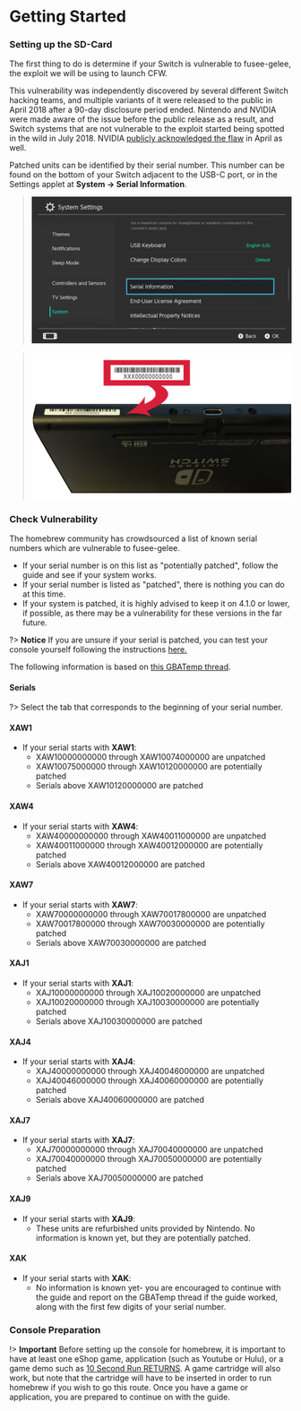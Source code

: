 # Getting Started

### Setting up the SD-Card

The first thing to do is determine if your Switch is vulnerable to fusee-gelee, the exploit we will be using to launch CFW.

This vulnerability was independently discovered by several different Switch hacking teams, and multiple variants of it were released to the public in April 2018 after a 90-day disclosure period ended. Nintendo and NVIDIA were made aware of the issue before the public release as a result, and Switch systems that are not vulnerable to the exploit started being spotted in the wild in July 2018. NVIDIA [publicly acknowledged the flaw](https://nvidia.custhelp.com/app/answers/detail/a_id/4660/~/security-notice%3A-nvidia-tegra-rcm-vulnerability) in April as well.

Patched units can be identified by their serial number. This number can be found on the bottom of your Switch adjacent to the USB-C port, or in the Settings applet at **System -> Serial Information**.

> ![Serial location](assets/img/serial-location.jpg)

> ![Serial location on the bottom of console](assets/img/serial-switch.png)

### Check Vulnerability

The homebrew community has crowdsourced a list of known serial numbers which are vulnerable to fusee-gelee.

- If your serial number is on this list as "potentially patched", follow the guide and see if your system works.
- If your serial number is listed as "patched", there is nothing you can do at this time.
- If your system is patched, it is highly advised to keep it on 4.1.0 or lower, if possible, as there may be a vulnerability for these versions in the far future.

?> **Notice**
    If you are unsure if your serial is patched, you can test your console yourself following the instructions [here.](sending_payload.md)

The following information is based on [this GBATemp thread](https://gbatemp.net/threads/switch-informations-by-serial-number-read-the-first-post-before-asking-questions.481215/).

<!-- tabs:start -->

#### **Serials**

?> Select the tab that corresponds to the beginning of your serial number.

#### **XAW1**

- If your serial starts with **XAW1**:
    - XAW10000000000 through XAW10074000000 are unpatched
    - XAW10075000000 through XAW10120000000 are potentially patched
    - Serials above XAW10120000000 are patched

#### **XAW4**

- If your serial starts with **XAW4**:
    - XAW40000000000 through XAW40011000000 are unpatched
    - XAW40011000000 through XAW40012000000 are potentially patched
    - Serials above XAW40012000000 are patched

#### **XAW7**

- If your serial starts with **XAW7**:
    - XAW70000000000 through XAW70017800000 are unpatched
    - XAW70017800000 through XAW70030000000 are potentially patched
    - Serials above XAW70030000000 are patched

#### **XAJ1**

- If your serial starts with **XAJ1**:
    - XAJ10000000000 through XAJ10020000000 are unpatched
    - XAJ10020000000 through XAJ10030000000 are potentially patched
    - Serials above XAJ10030000000 are patched

#### **XAJ4**

- If your serial starts with **XAJ4**:
    - XAJ40000000000 through XAJ40046000000 are unpatched
    - XAJ40046000000 through XAJ40060000000 are potentially patched
    - Serials above XAJ40060000000 are patched

#### **XAJ7**

- If your serial starts with **XAJ7**:
    - XAJ70000000000 through XAJ70040000000 are unpatched
    - XAJ70040000000 through XAJ70050000000 are potentially patched
    - Serials above XAJ70050000000 are patched

#### **XAJ9**

- If your serial starts with **XAJ9**:
    - These units are refurbished units provided by Nintendo. No information is known yet, but they are potentially patched.

#### **XAK**

- If your serial starts with **XAK**:
    - No information is known yet- you are encouraged to continue with the guide and report on the GBATemp thread if the guide worked, along with the first few digits of your serial number.

<!-- tabs:end -->

### Console Preparation

!> **Important**
    Before setting up the console for homebrew, it is important to have at least one eShop game, application (such as Youtube or Hulu), or a game demo such as [10 Second Run RETURNS](https://www.nintendo.com/games/detail/10-second-run-returns-switch). A game cartridge will also work, but note that the cartridge will have to be inserted in order to run homebrew if you wish to go this route. Once you have a game or application, you are prepared to continue on with the guide.

